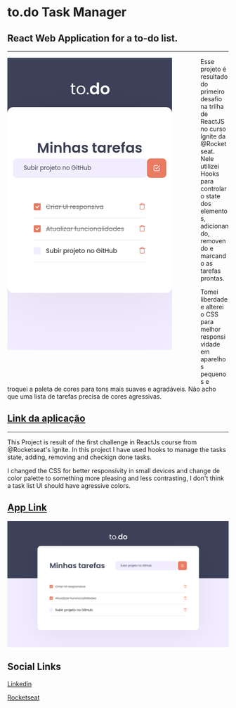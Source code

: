 # to.do Task Manager

## React Web Application for a to-do list.

---

<p align="left">
<img style="float: left; margin:  0 4rem 4rem 0 " src="./public/mobile-preview.png">
</p>

<p>
Esse projeto é resultado do primeiro desafio na trilha de ReactJS no curso Ignite da @Rocketseat. Nele utilizei Hooks para controlar o state dos elementos, adicionando, removendo e marcando as tarefas prontas.

Tomei liberdade e alterei o CSS para melhor responsividade em aparelhos pequenos e troquei a paleta de cores para tons mais suaves e agradáveis. Não acho que uma lista de tarefas precisa de cores agressivas.

## [Link da aplicação](https://xenodochial-pasteur-c8a71d.netlify.app/)

---

This Project is result of the first challenge in ReactJs course from @Rocketseat's Ignite. In this project I have used hooks to manage the tasks state, adding, removing and checkign done tasks.

I changed the CSS for better responsivity in small devices and change de color palette to something more pleasing and less contrasting, I don't think a task list UI should have agressive colors.

## [App Link](https://xenodochial-pasteur-c8a71d.netlify.app/)

</p>

![Desktop Preview](./public/desktop-preview.png)

## Social Links

[Linkedin](https://www.linkedin.com/in/marcellolopes30/)

[Rocketseat](https://app.rocketseat.com.br/me/marcello-lopes-03897)
